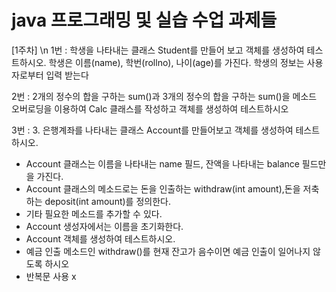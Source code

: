 # java 프로그래밍 및 실습 수업 과제들

[1주차] \n
1번 : 학생을 나타내는 클래스 Student를 만들어 보고 객체를 생성하여 테스트하시오. 학생은 이름(name), 학번(rollno), 나이(age)를 가진다. 
학생의 정보는 사용자로부터 입력 받는다

2번 : 2개의 정수의 합을 구하는 sum()과 3개의 정수의 합을 구하는 sum()을 메소드 오버로딩을 이용하여 Calc 클래스를 작성하고 객체를 생성하여
테스트하시오

3번 : 3. 은행계좌를 나타내는 클래스 Account를 만들어보고 객체를 생성하여 테스트하시오. 
- Account 클래스는 이름을 나타내는 name 필드, 잔액을 나타내는 balance 필드만을 가진다.
- Account 클래스의 메소드로는 돈을 인출하는 withdraw(int amount),돈을 저축하는 deposit(int amount)를 정의한다.
- 기타 필요한 메소드를 추가할 수 있다.
- Account 생성자에서는 이름을 초기화한다.
- Account 객체를 생성하여 테스트하시오.
- 예금 인출 메소드인 withdraw()를 현재 잔고가 음수이면 예금 인출이 일어나지 않도록 하시오
- 반복문 사용 x
